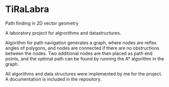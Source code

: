 TiRaLabra
=========

Path finding in 2D vector geometry

A laboratory project for algrorithms and datastructures.

Algorithm for path navigation generates a graph, where nodes are reflex angles of polygons, and nodes are connected if there are no obstructions between the nodes. Two additional nodes are then placed as path end points, and the optimal path can be found by running the A* algorithm in the graph.

All algorithms and data structures were implemented by me for the project. A documentation is included in the repository.
